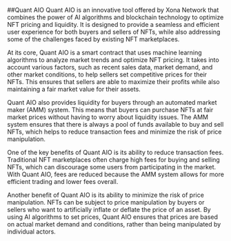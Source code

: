 
##Quant AIO
Quant AIO is an innovative tool offered by Xona Network that combines the power of AI algorithms and blockchain technology to optimize NFT pricing and liquidity. It is designed to provide a seamless and efficient user experience for both buyers and sellers of NFTs, while also addressing some of the challenges faced by existing NFT marketplaces.

At its core, Quant AIO is a smart contract that uses machine learning algorithms to analyze market trends and optimize NFT pricing. It takes into account various factors, such as recent sales data, market demand, and other market conditions, to help sellers set competitive prices for their NFTs. This ensures that sellers are able to maximize their profits while also maintaining a fair market value for their assets.

Quant AIO also provides liquidity for buyers through an automated market maker (AMM) system. This means that buyers can purchase NFTs at fair market prices without having to worry about liquidity issues. The AMM system ensures that there is always a pool of funds available to buy and sell NFTs, which helps to reduce transaction fees and minimize the risk of price manipulation.

One of the key benefits of Quant AIO is its ability to reduce transaction fees. Traditional NFT marketplaces often charge high fees for buying and selling NFTs, which can discourage some users from participating in the market. With Quant AIO, fees are reduced because the AMM system allows for more efficient trading and lower fees overall.

Another benefit of Quant AIO is its ability to minimize the risk of price manipulation. NFTs can be subject to price manipulation by buyers or sellers who want to artificially inflate or deflate the price of an asset. By using AI algorithms to set prices, Quant AIO ensures that prices are based on actual market demand and conditions, rather than being manipulated by individual actors.
